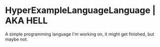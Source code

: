 # HyperExampleLanguageLanguage | AKA HELL
A simple programming language I'm working on, it might get finished, but maybe not.
